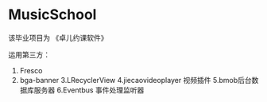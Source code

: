 # MusicSchool
该毕业项目为 《卓儿约课软件》

运用第三方：
1. Fresco
2. bga-banner
3.LRecyclerView
4.jiecaovideoplayer  视频插件
5.bmob后台数据库服务器
6.Eventbus 事件处理监听器 
   
